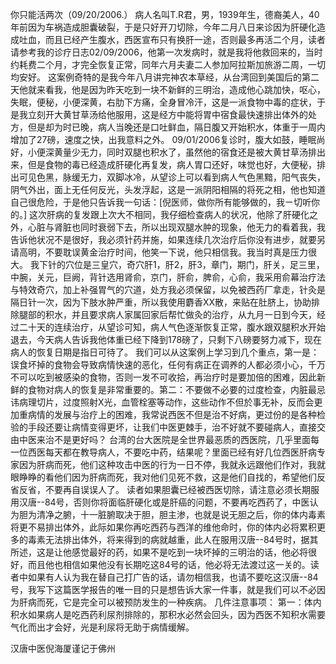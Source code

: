 你只能活两次（09/20/2006.）
病人名叫T.R君，男，1939年生，德裔美人，40年前因为车祸造成胆囊破裂，于是只好开刀切除，今年二月八日来诊因为肝硬化造成吐血，而且已经产生腹水，西医宣布只有换肝一途，否则最多再活二个月，读者请参考我的诊疗日志02/09/2006，他第一次发病时，就是我将他救回来的，当时约耗费二个月，才完全恢复正常，同年六月夫妻二人参加阿拉斯加旅游二周，一切均安好。
这案例奇特的是我今年八月讲完神农本草经，从台湾回到美国后的第二天他就来看我，他是因为昨天吃到一块不新鲜的三明治，造成他心跳加快，呕心，失眠，便秘，小便深黄，右肋下方痛，全身冒冷汗，这是一派食物中毒的症状，于是我立刻开大黄甘草汤给他服用，这是经方中能将胃中宿食最快速排出体外的处方，但是却为时已晚，病人当晚还是口吐鲜血，隔日腹又开始积水，体重于一周内增加了27磅，速度之快，出我意料之外。
09/01/2006复诊时，腹大如鼓，睡眠尚好，小便深黄量少无力，同时双腿也积水了，虽然他的宿食还是被大黄甘草汤排出来，但是食物的毒已经造成肝硬化再复发，病人胃口还好，味觉也好，大便秘，排出可见色黑，脉缓无力，双脚冰冷，从望诊上可以看到病人气色黑黯，阳气丧失，阴气外出，面上无任何反光，头发浮起，这是一派阴阳相隔的将死之相，他也知道自己很危险，于是他只告诉我一句话：[倪医师，做你所有能够做的，我ㄧ切听你的。]
这次肝病的复发跟上次大不相同，我仔细检查病人的状况，他除了肝硬化之外，心脏与肾脏也同时衰弱下去，所以出现双腿水肿的现象，他无力的看着我，我告诉他状况不是很好，我必须针药并施，如果连续几次治疗后你没有进步，就要另请高明，不要耽误黄金治疗时间，他笑一下说，他只相信我。我当时真是压力很大。
我下针的穴位是三皇穴，奇穴肝1，肝2，肝3，章门，期门，肝关，足三里，中腕，关元，巨阙，背针选用肾俞，京门，肝俞，脾俞，心俞，我采用俞幕治疗法与特效奇穴，加上补强胃气的穴道，处方我必须保留，以免被西药厂拿走，针灸是隔日针一次，因为下肢水肿严重，所以我使用麝香XX散，来贴在肚脐上，协助排除腿部的积水，并且要求病人家属回家后帮忙做灸的治疗，从九月一日到今天，经过二十天的连续治疗，从望诊可知，病人气色逐渐恢复正常，腹水跟双腿积水开始退去，今天病人告诉我他体重已经下降到178磅了，只剩下八磅要努力减下，现在病人的恢复日期是指日可待了。
我们可以从这案例上学习到几个重点，第一是：误食坏掉的食物会导致病情快速的恶化，任何有病正在调养的人都必须小心，千万不可以吃到被感染的食物，否则一发不可收拾，再治疗时是要加倍的困难，因此新鲜的食物对病人的恢复是非常重要的。第二：不要做不必要的过度检查，内脏最忌讳病理切片，过度照射X光，血管栓塞等动作，这些动作不但於事无补，反而会更加重病情的发展与治疗上的困难，我常说西医不但是治不好病，更过份的是各种检验的手段还要让病情变得更坏，让我们中医更棘手，治不好就不要碰病人，直接交由中医来治不是更好吗？ 
台湾的台大医院是全世界最恶质的西医院，几乎里面每一位西医每天都在教导病人，不要吃中药，结果呢？里面已经有好几位西医肝病专家因为肝病而死，他们这种攻击中医的行为一日不停，我就永远跟他们作对，我就眼睁睁的看他们因为肝病而死，我对他们见死不救，这是他们自找的，希望他们反省反省，不要再自误误人了。
读者如果胆囊已经被西医切除，请注意必须长期服用汉唐--84号，否则你将面临肝硬化或是肝癌的问题，不要再吃西药了，中医认为胆为清净之腑，十一脏腑取决于胆，胆主渗，也就是说无胆之后，你的体内毒素将更不易排出体外，此际如果你再吃西药与西洋的维他命时，你的体内必将累积更多的毒素无法排出体外，将来得到的病就越重，此人在服用汉唐--84号时，据其所述，这是让他感觉最好的药，如果不是吃到一块坏掉的三明治的话，他必将很好，而且他也相信如果他没有长期吃这84号的话，他必将无法渡过这一关的。读者中如果有人认为我在替自己打广告的话，请勿相信我，也请不要吃这汉唐--84号，我写下这篇医学报告的唯一目的只是想告诉大家一件事，就是我们可以不必因为肝病而死，它是完全可以被预防发生的一种疾病。
几件注意事项：
第一：体内积水如果病人是吃西药利尿剂排除的，那积水必然会回头，因为西医不知积水需要气化而出才会好，光是利尿将无助于病情缓解。
 
汉唐中医倪海厦谨记于佛州
